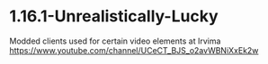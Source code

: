 # 1.16.1-Unrealistically-Lucky
Modded clients used for certain video elements at Irvima https://www.youtube.com/channel/UCeCT_BJS_o2avWBNiXxEk2w
